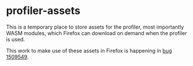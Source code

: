 # profiler-assets

This is a temporary place to store assets for the profiler, most importantly WASM modules, which Firefox can download on demand when the profiler is used.

This work to make use of these assets in Firefox is happening in [bug 1509549](https://bugzilla.mozilla.org/show_bug.cgi?id=1509549).
